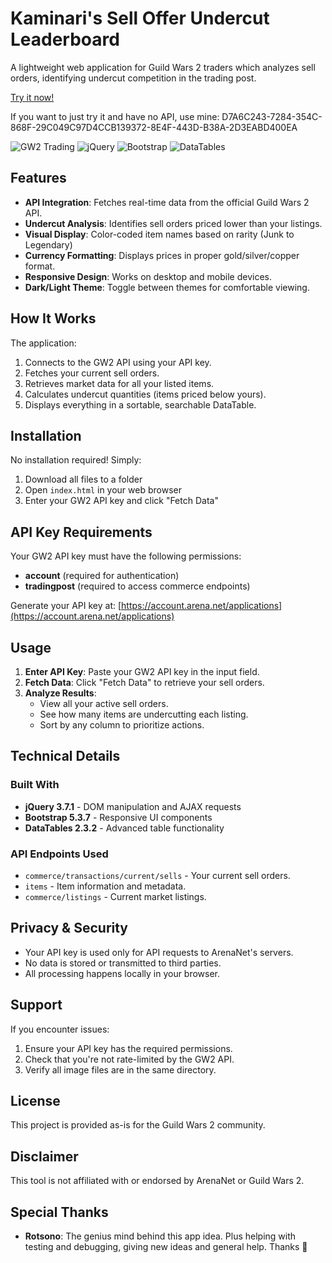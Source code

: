 # Kaminari's Sell Offer Undercut Leaderboard

A lightweight web application for Guild Wars 2 traders which analyzes sell orders, identifying undercut competition in the trading post.

[Try it now!](https://kaminari94.github.io/Sell-Order-Undercut-Leaderboard/)

If you want to just try it and have no API, use mine:
D7A6C243-7284-354C-868F-29C049C97D4CCB139372-8E4F-443D-B38A-2D3EABD400EA

![GW2 Trading](https://img.shields.io/badge/Guild%20Wars%202-Trading%20Post-blue)
![jQuery](https://img.shields.io/badge/jQuery-3.7.1-green)
![Bootstrap](https://img.shields.io/badge/Bootstrap-5.3.7-purple)
![DataTables](https://img.shields.io/badge/DataTables-2.3.2-orange)

## Features

- **API Integration**: Fetches real-time data from the official Guild Wars 2 API.
- **Undercut Analysis**: Identifies sell orders priced lower than your listings. 
- **Visual Display**: Color-coded item names based on rarity (Junk to Legendary)
- **Currency Formatting**: Displays prices in proper gold/silver/copper format.
- **Responsive Design**: Works on desktop and mobile devices.
- **Dark/Light Theme**: Toggle between themes for comfortable viewing.

## How It Works

The application:
1. Connects to the GW2 API using your API key.
2. Fetches your current sell orders.
3. Retrieves market data for all your listed items.
4. Calculates undercut quantities (items priced below yours).
5. Displays everything in a sortable, searchable DataTable.

## Installation

No installation required! Simply:
1. Download all files to a folder
2. Open `index.html` in your web browser
3. Enter your GW2 API key and click "Fetch Data"

## API Key Requirements

Your GW2 API key must have the following permissions:
- **account** (required for authentication)
- **tradingpost** (required to access commerce endpoints)

Generate your API key at: [https://account.arena.net/applications](https://account.arena.net/applications)

## Usage

1. **Enter API Key**: Paste your GW2 API key in the input field.
2. **Fetch Data**: Click "Fetch Data" to retrieve your sell orders.
3. **Analyze Results**: 
   - View all your active sell orders.
   - See how many items are undercutting each listing.
   - Sort by any column to prioritize actions.

## Technical Details

### Built With
- **jQuery 3.7.1** - DOM manipulation and AJAX requests
- **Bootstrap 5.3.7** - Responsive UI components
- **DataTables 2.3.2** - Advanced table functionality

### API Endpoints Used
- `commerce/transactions/current/sells` - Your current sell orders.
- `items` - Item information and metadata.
- `commerce/listings` - Current market listings.

## Privacy & Security

- Your API key is used only for API requests to ArenaNet's servers.
- No data is stored or transmitted to third parties.
- All processing happens locally in your browser.

## Support

If you encounter issues:
1. Ensure your API key has the required permissions.
2. Check that you're not rate-limited by the GW2 API.
3. Verify all image files are in the same directory.

## License

This project is provided as-is for the Guild Wars 2 community.

## Disclaimer

This tool is not affiliated with or endorsed by ArenaNet or Guild Wars 2.

## Special Thanks

- **Rotsono**: The genius mind behind this app idea. Plus helping with testing and debugging, giving new ideas and general help. Thanks 💚
